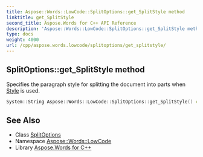 ```yaml
---
title: Aspose::Words::LowCode::SplitOptions::get_SplitStyle method
linktitle: get_SplitStyle
second_title: Aspose.Words for C++ API Reference
description: 'Aspose::Words::LowCode::SplitOptions::get_SplitStyle method. Specifies the paragraph style for splitting the document into parts when Style is used in C++.'
type: docs
weight: 4000
url: /cpp/aspose.words.lowcode/splitoptions/get_splitstyle/
---
```

## SplitOptions::get_SplitStyle method


Specifies the paragraph style for splitting the document into parts when [Style](../../splitcriteria/) is used.

```cpp
System::String Aspose::Words::LowCode::SplitOptions::get_SplitStyle() const
```

## See Also

* Class [SplitOptions](../)
* Namespace [Aspose::Words::LowCode](../../)
* Library [Aspose.Words for C++](../../../)
